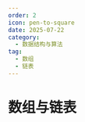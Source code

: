 ```yaml
---
order: 2
icon: pen-to-square
date: 2025-07-22
category:
  - 数据结构与算法
tag:
  - 数组
  - 链表
---
```


# 数组与链表

